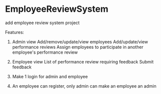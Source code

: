 # EmployeeReviewSystem
add employee review system project


Features:

1) Admin view
    Add/remove/update/view employees
    Add/update/view performance reviews
    Assign employees to participate in another employee's performance review
    
2) Employee view
    List of performance review requiring feedback
    Submit feedback
    
3) Make 1 login for admin and employee

4) An employee can register, only admin can make an employee an admin

